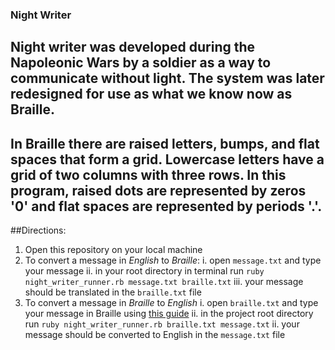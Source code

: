 ### Night Writer

## Night writer was developed during the Napoleonic Wars by a soldier as a way to communicate without light. The system was later redesigned for use as what we know now as Braille.

## In Braille there are raised letters, bumps, and flat spaces that form a grid. Lowercase letters have a grid of two columns with three rows. In this program, raised dots are represented by zeros '0' and flat spaces are represented by periods '.'.

##Directions:
1. Open this repository on your local machine
1. To convert a message in *English* to *Braille*: 
  i. open `message.txt` and type your message
  ii. in your root directory in terminal run `ruby night_writer_runner.rb message.txt braille.txt`
  iii. your message should be translated in the `braille.txt` file
1. To convert a message in *Braille* to *English*
  i. open `braille.txt` and type your message in Braille using [this guide](https://backend.turing.edu/module1/projects/night_writer/braille_basics.pdf)
  ii. in the project root directory run `ruby night_writer_runner.rb braille.txt message.txt`
  ii. your message should be converted to English in the `message.txt` file

